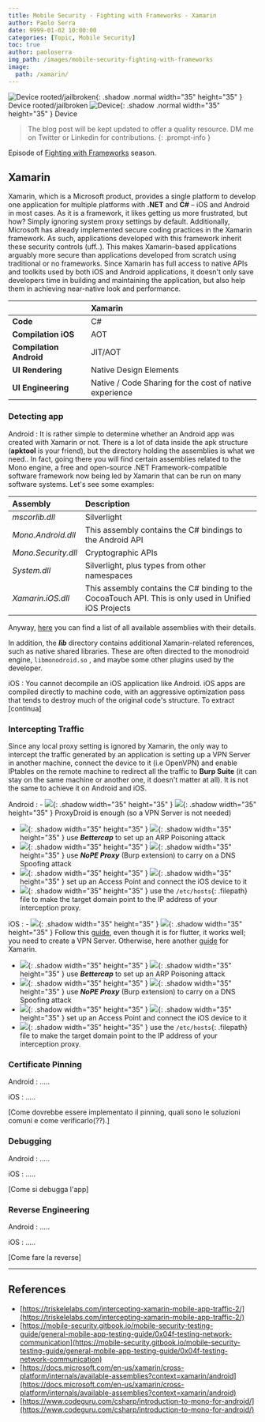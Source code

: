 ```yaml
---
title: Mobile Security - Fighting with Frameworks - Xamarin
author: Paolo Serra
date: 9999-01-02 10:00:00
categories: [Topic, Mobile Security]
toc: true
author: paoloserra
img_path: /images/mobile-security-fighting-with-frameworks
image:
  path: /xamarin/
---
```


![Device rooted/jailbroken](device_rooted.png){: .shadow .normal width="35" height="35" }    Device rooted/jailbroken
![Device](device.png){: .shadow .normal width="35" height="35" }    Device

> The blog post will be kept updated to offer a quality resource. DM me on Twitter or Linkedin for contributions.
{: .prompt-info }

Episode of [Fighting with Frameworks](/posts/mobile-security-fighting-with-frameworks/) season.


## Xamarin

Xamarin, which is a Microsoft product, provides a single platform to develop one application for multiple platforms with **.NET** and **C#** – iOS and Android in most cases. As it is a framework, it likes getting us more frustrated, but how? Simply ignoring system proxy settings by default. Additionally, Microsoft has already implemented secure coding practices in the Xamarin framework. As such, applications developed with this framework inherit these security controls (uff..). This makes Xamarin–based applications arguably more secure than applications developed from scratch using traditional or no frameworks. Since Xamarin has full access to native APIs and toolkits used by both iOS and Android applications, it doesn't only save developers time in building and maintaining the application, but also help them in achieving near-native look and performance.

|                                           | Xamarin                                                    |
|:------------------------------|:-----------------------------------------|
|**Code**                             |C#    |
|**Compilation iOS**          |AOT                              |
|**Compilation Android**  |JIT/AOT                                                        |
|**UI Rendering**               |Native Design Elements                                           |
|**UI Engineering**            |Native / Code Sharing for the cost of native experience   |

### Detecting app

Android
: It is rather simple to determine whether an Android app was created with Xamarin or not. There is a lot of data inside the apk structure (**apktool** is your friend), but the directory holding the assemblies is what we need.. In fact, going there you will find certain assemblies related to the Mono engine, a free and open-source .NET Framework-compatible software framework now being led by Xamarin that can be run on many software systems.
Let's see some examples:

|Assembly             |Description                                                                   |
|:--------------------|:-----------------------------------------------------------------------------|
|*mscorlib.dll*         |Silverlight                          |
|*Mono.Android.dll*     |This assembly contains the C# bindings to the Android API                     |
|*Mono.Security.dll*    |Cryptographic APIs                    |
|*System.dll*           |Silverlight, plus types from other namespaces                          |
|*Xamarin.iOS.dll*      |This assembly contains the C# binding to the CocoaTouch API. This is only used in Unified iOS Projects |

Anyway, [here](https://docs.microsoft.com/en-us/xamarin/cross-platform/internals/available-assemblies) you can find a list of all available assemblies with their details.

In addition, the ***lib*** directory contains additional Xamarin-related references, such as native shared libraries. These are often directed to the monodroid engine, `libmonodroid.so` , and maybe some other plugins used by the developer.

iOS
: You cannot decompile an iOS application like Android. iOS apps are compiled directly to machine code, with an aggressive optimization pass that tends to destroy much of the original code's structure. To extract [continua]

### Intercepting Traffic

Since any local proxy setting is ignored by Xamarin, the only way to intercept the traffic generated by an application is setting up a VPN Server in another machine, connect the device to it (i.e OpenVPN) and enable IPtables on the remote machine to redirect all the traffic to **Burp Suite** (it can stay on the same machine or another one, it doesn't matter at all). It is not the same to achieve it on Android and iOS.

Android
: - ![](device_rooted.png){: .shadow width="35" height="35" } ![](device.png){: .shadow width="35" height="35" }  ProxyDroid is enough (so a VPN Server is not needed)
- ![](device_rooted.png){: .shadow width="35" height="35" } ![](device.png){: .shadow width="35" height="35" }  use ***Bettercap*** to set up an ARP Poisoning attack
- ![](device_rooted.png){: .shadow width="35" height="35" } ![](device.png){: .shadow width="35" height="35" }  use ***NoPE Proxy*** (Burp extension) to carry on a DNS Spoofing attack
- ![](device_rooted.png){: .shadow width="35" height="35" } ![](device.png){: .shadow width="35" height="35" }  set up an Access Point and connect the iOS device to it
- ![](device_rooted.png){: .shadow width="35" height="35" } use the `/etc/hosts`{: .filepath} file to make the target domain point to the IP address of your interception proxy.

iOS
: - ![](device_rooted.png){: .shadow width="35" height="35" } ![](device.png){: .shadow width="35" height="35" }  Follow this [guide](https://blog.nviso.eu/2020/06/12/intercepting-flutter-traffic-on-ios/), even though it is for flutter, it works well; you need to create a VPN Server. Otherwise, here another [guide](https://triskelelabs.com/intercepting-xamarin-mobile-app-traffic-2/) for Xamarin.
- ![](device_rooted.png){: .shadow width="35" height="35" } ![](device.png){: .shadow width="35" height="35" }  use ***Bettercap*** to set up an ARP Poisoning attack
- ![](device_rooted.png){: .shadow width="35" height="35" } ![](device.png){: .shadow width="35" height="35" }  use ***NoPE Proxy*** (Burp extension) to carry on a DNS Spoofing attack
- ![](device_rooted.png){: .shadow width="35" height="35" } ![](device.png){: .shadow width="35" height="35" }  set up an Access Point and connect the iOS device to it
- ![](device_rooted.png){: .shadow width="35" height="35" } use the `/etc/hosts`{: .filepath} file to make the target domain point to the IP address of your interception proxy.


### Certificate Pinning

Android
: .....

iOS
: .....

[Come dovrebbe essere implementato il pinning, quali sono le soluzioni comuni e come verificarlo(??).]

### Debugging

Android
: .....

iOS
: .....

[Come si debugga l'app]

### Reverse Engineering

Android
: .....

iOS
: .....

[Come fare la reverse]

---


## References

- [https://triskelelabs.com/intercepting-xamarin-mobile-app-traffic-2/](https://triskelelabs.com/intercepting-xamarin-mobile-app-traffic-2/)
- [https://mobile-security.gitbook.io/mobile-security-testing-guide/general-mobile-app-testing-guide/0x04f-testing-network-communication](https://mobile-security.gitbook.io/mobile-security-testing-guide/general-mobile-app-testing-guide/0x04f-testing-network-communication)
- [https://docs.microsoft.com/en-us/xamarin/cross-platform/internals/available-assemblies?context=xamarin/android](https://docs.microsoft.com/en-us/xamarin/cross-platform/internals/available-assemblies?context=xamarin/android)
- [https://www.codeguru.com/csharp/introduction-to-mono-for-android/](https://www.codeguru.com/csharp/introduction-to-mono-for-android/)

